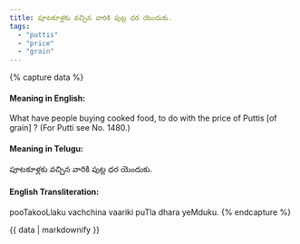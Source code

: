 ```yaml
---
title: పూటకూళ్లకు వచ్చిన వారికి పుట్ల ధర యెందుకు.
tags:
  - "puttis"
  - "price"
  - "grain"
---
```


{% capture data %}
#### Meaning in English:
What have people buying cooked food, to do with the price of Puttis [of grain] ?
(For Putti see No. 1480.)

#### Meaning in Telugu:
పూటకూళ్లకు వచ్చిన వారికి పుట్ల ధర యెందుకు.

#### English Transliteration:
pooTakooLlaku vachchina vaariki puTla dhara yeMduku.
{% endcapture %}

<div class="notice">{{ data | markdownify }}</div>

